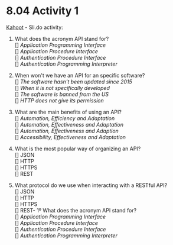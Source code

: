# 8.04 Activity 1

[Kahoot](kahoot.com) - Sli.do activity:

1. What does the acronym API stand for? <br />
   [] _Application Programming Interface_ <br />
   [] _Application Procedure Interface_ <br />
   [] _Authentication Procedure Interface_ <br />
   [] _Authentication Programming Interpreter_ <br />

2. When won't we have an API for an specific software? <br />
   [] _The software hasn't been updated since 2015_ <br />
   [] _When it is not specifically developed_ <br />
   [] _The software is banned from the US_ <br />
   [] _HTTP does not give its permission_ <br />

3. What are the main benefits of using an API? <br />
   [] _Automation, Efficiency and Adaptation_ <br />
   [] _Automation, Effectiveness and Adaptation_ <br />
   [] _Automation, Effectiveness and Adaption_ <br />
   [] _Accessibility, Effectiveness and Adaptation_ <br />

4. What is the most popular way of organizing an API? <br />
   [] JSON <br />
   [] HTTP <br />
   [] HTTPS <br />
   [] REST <br />

5. What protocol do we use when interacting with a RESTful API? <br />
   [] JSON <br />
   [] HTTP <br />
   [] HTTPS <br />
   [] REST- 1º What does the acronym API stand for? <br />
   [] _Application Programming Interface_ <br />
   [] _Application Procedure Interface_ <br />
   [] _Authentication Procedure Interface_ <br />
   [] _Authentication Programming Interpreter_ <br />
